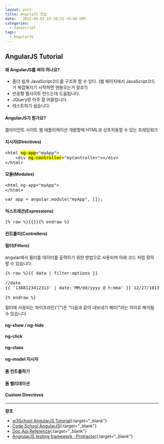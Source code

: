 ```yaml
---
layout: post
title: AngulaJS 연습
date:   2015-09-02 15:30:31 +9:00 GMT
categories: 
  - Javascript
tags: 
  - AngularJS
---
```


## AngularJS Tutorial

#### 왜 AngularJS를 써야 하나요?

* 좀더 쉽게 JavaScript코드를 구조화 할 수 있다. (웹 페이지에서 JavaScript코드가 복잡해지기 시작하면 맨붕오는거 알죠?)
* 반응형 웹사이트 만드는데 도움됩니다.
* JQuery랑 아주 잘 어울립니다.
* 테스트하기 쉽습니다.

#### AngularJS가 뭔가요?

클라이언트 사이트 웹 애플리케이션 개발할때 HTML과 상호작용할 수 있는 프레임워크

#### 지시자(Directives)

<pre class="prettyprint">
&lt;html <mark>ng-app</mark>="myApp"&gt;
    &lt;div <mark>ng-controller</mark>="myController"&gt;&lt;/div&gt;
&lt;/html&gt;
</pre>

#### 모듈(Modules)

<pre class="prettyprint">
&lt;html ng-app=&quot;myApp&quot;&gt;
&lt;/html&gt;
</pre>

<pre class="prettyprint">
var app = angular.module("myApp", []);
</pre>

#### 익스프레션(Expressions)

<pre class="prettyprint">
{% raw %}{{}}{% endraw %}
</pre>

#### 컨트롤러(Controllers)


#### 필터(Filters)
angular에서 필터를 데이터를 출력하기 위한 방법으로 사용되며 아래 코드 처럼 정의 할 수 있습니다.

<pre class="prettyprint">
{% raw %}{{ data | filter:options }}

//date
{{ '1388123412313' | date:'MM/dd/yyyy @ h:mma' }} 12/27/1013 @ 12:50AM

{% endraw %}
</pre>

필터에 사용되는 파이프라인("|")은 "다음과 같이 내보내기 해라!"라는 의미로 해석될 수 있습니다.

#### ng-show / ng-hide

#### ng-click

#### ng-class

#### ng-model 지시자

#### 폼 컨트롤하기

#### 폼 벨리데이션

#### Custom Directives



---
**참조**

* [w3School AngularJS Tutorial](http://www.w3schools.com/angular/){:target="_blank"}
* [Code School AngularJS](http://campus.codeschool.com/courses/shaping-up-with-angular-js/intro){:target="_blank"}
* [Doc Api Reference](https://docs.angularjs.org/api){:target="_blank"}
* [AngrularJS testing framework : Protractor](https://github.com/angular/protractor){:target="_blank"}